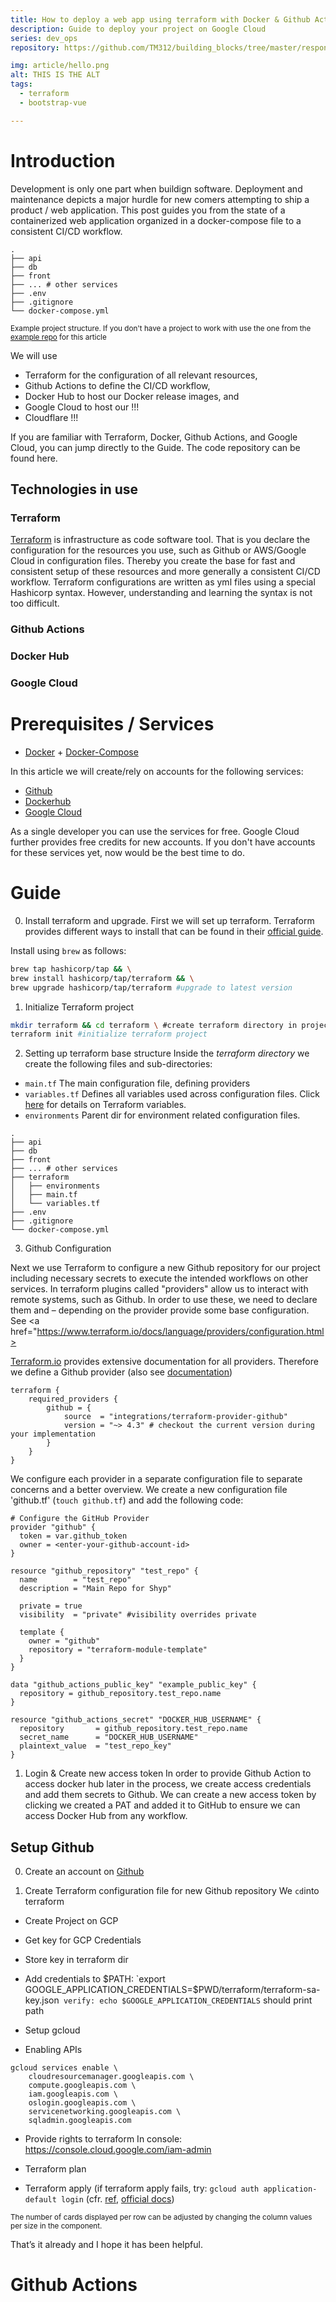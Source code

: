 ```yaml
---
title: How to deploy a web app using terraform with Docker & Github Actions on Google Cloud
description: Guide to deploy your project on Google Cloud
series: dev_ops
repository: https://github.com/TM312/building_blocks/tree/master/responsive-b-card-group

img: article/hello.png
alt: THIS IS THE ALT
tags:
  - terraform
  - bootstrap-vue

---
```

# Introduction
Development is only one part when buildign software. Deployment and maintenance depicts a major hurdle for new comers attempting to ship a product / web application. This post guides you from the state of a containerized web application organized in a docker-compose file to a consistent CI/CD workflow.

```
.
├── api
├── db
├── front
├── ... # other services
├── .env
├── .gitignore
└── docker-compose.yml
```
<small class="text-gray-600">Example project structure. If you don't have a project to work with use the one from the <a href="https://github.com/TM312/building_blocks/tree/master/responsive-b-card-group">example repo</a> for this article</small>


We will use
<ul>
  <li>Terraform for the configuration of all relevant resources,</li>
  <li>Github Actions to define the CI/CD workflow,</li>
  <li>Docker Hub to host our Docker release images, and</li>
  <li>Google Cloud to host our !!!</li>
  <li>Cloudflare !!!</li>
</ul>


If you are familiar with Terraform, Docker, Github Actions, and Google Cloud, you can jump directly to the <NuxtLink to="#guide">Guide</NuxtLink>.
The code repository can be found here.


## Technologies in use

### Terraform
<a href="https://www.terraform.io/">Terraform</a> is infrastructure as code software tool. That is you declare the configuration for the resources you use, such as Github or AWS/Google Cloud in configuration files. Thereby you create the base for fast and consistent setup of these resources and more generally a consistent CI/CD workflow.
Terraform configurations are written as yml files using a special Hashicorp syntax. However, understanding and learning the syntax is not too difficult.

### Github Actions

### Docker Hub

### Google Cloud


# Prerequisites / Services
- <a href="https://docs.docker.com/engine/install/">Docker</a> + <a href="https://docs.docker.com/compose/install/">Docker-Compose</a>


In this article we will create/rely on accounts for the following services:

- <a href="https://github.com/" >Github</a>
- <a href="https://hub.docker.com/">Dockerhub</a>
- <a href="https://cloud.google.com/">Google Cloud</a>

As a single developer you can use the services for free. Google Cloud further provides free credits for new accounts. If you don't have accounts for these services yet, now would be the best time to do.

# Guide


0. Install terraform and upgrade.
First we will set up terraform. Terraform provides different ways to install that can be found in their <a href="https://learn.hashicorp.com/tutorials/terraform/install-cli?in=terraform/gcp-get-started">official guide</a>.

Install using `brew` as follows:

```bash
brew tap hashicorp/tap && \
brew install hashicorp/tap/terraform && \
brew upgrade hashicorp/tap/terraform #upgrade to latest version
```

1. Initialize Terraform project

```bash
mkdir terraform && cd terraform \ #create terraform directory in project root and go to directory
terraform init #initialize terraform project
```

2. Setting up terraform base structure
Inside the <i>terraform directory</i> we create the following files and sub-directories: <br>
- <code class="bg-gray-800 text-gray-100 rounded p-1">main.tf</code> The main configuration file, defining providers
- <code class="bg-gray-800 text-gray-100 rounded p-1">variables.tf</code> Defines all variables used across configuration files. Click <a href="https://learn.hashicorp.com/tutorials/terraform/variables?in=terraform/configuration-language&utm_source=WEBSITE&utm_medium=WEB_IO&utm_offer=ARTICLE_PAGE&utm_content=DOCS">here</a> for details on Terraform variables.
- <code class="bg-gray-800 text-gray-100 rounded p-1">environments</code> Parent dir for environment related configuration files.


```
.
├── api
├── db
├── front
├── ... # other services
├── terraform
│   ├── environments
│   ├── main.tf
│   └── variables.tf
├── .env
├── .gitignore
└── docker-compose.yml
```

3. Github Configuration

Next we use Terraform to configure a new Github repository for our project including necessary secrets to execute the intended workflows on other services.
In terraform plugins called "providers" allow us to interact with remote systems, such as Github. In order to use these, we need to declare them and – depending on the provider provide some base configuration. See <a href="https://www.terraform.io/docs/language/providers/configuration.html>

<a href="https://terraform.io">Terraform.io</a> provides extensive documentation for all providers.
Therefore we define a Github provider (also see <a href="https://registry.terraform.io/providers/integrations/github/latest/docs/resources/repository">documentation</a>)

```tf[main.tf]
terraform {
    required_providers {
        github = {
            source  = "integrations/terraform-provider-github"
            version = "~> 4.3" # checkout the current version during your implementation
        }
    }
}
```

We configure each provider in a separate configuration file to separate concerns and a better overview.
We create a new configuration file 'github.tf' (`touch github.tf`) and add the following code:
```tf[github.tf]
# Configure the GitHub Provider
provider "github" {
  token = var.github_token
  owner = <enter-your-github-account-id>
}

resource "github_repository" "test_repo" {
  name        = "test_repo"
  description = "Main Repo for Shyp"

  private = true
  visibility  = "private" #visibility overrides private

  template {
    owner = "github"
    repository = "terraform-module-template"
  }
}

data "github_actions_public_key" "example_public_key" {
  repository = github_repository.test_repo.name
}

resource "github_actions_secret" "DOCKER_HUB_USERNAME" {
  repository       = github_repository.test_repo.name
  secret_name      = "DOCKER_HUB_USERNAME"
  plaintext_value  = "test_repo_key"
}

```



1. Login & Create new access token
In order to provide Github Action to access docker hub later in the process, we create access credentials and add them secrets to Github.
We can create a new access token by clicking
we created a PAT and added it to GitHub to ensure we can access Docker Hub from any workflow.


## Setup Github
0. Create an account on <a href="https://github.com/">Github</a>

1. Create Terraform configuration file for new Github repository
We `cd`into terraform














- Create Project on GCP
- Get key for GCP Credentials
- Store key in terraform dir
- Add credentials to $PATH:
  `export GOOGLE_APPLICATION_CREDENTIALS=$PWD/terraform/terraform-sa-key.json`
  verify: echo $GOOGLE_APPLICATION_CREDENTIALS` should print path

- Setup gcloud
- Enabling APIs
```vue[FooComponent.vue]
gcloud services enable \
    cloudresourcemanager.googleapis.com \
    compute.googleapis.com \
    iam.googleapis.com \
    oslogin.googleapis.com \
    servicenetworking.googleapis.com \
    sqladmin.googleapis.com
```
- Provide rights to terraform
In console: https://console.cloud.google.com/iam-admin
<b-img src="~/assets/images/iam_g_cloud_terraform.png" />

- Terraform plan


- Terraform apply
(if terraform apply fails, try: `gcloud auth application-default login` (cfr. <a href="https://github.com/GoogleCloudPlatform/kubernetes-engine-samples/issues/10">ref</a>, <a href="https://cloud.google.com/sdk/gcloud/reference/auth/application-default/">official docs</a>)



<small class="text-gray-600">The number of cards displayed per row can be adjusted by changing the column values per size in the  component.</small>

That’s it already and I hope it has been helpful.


# Github Actions
